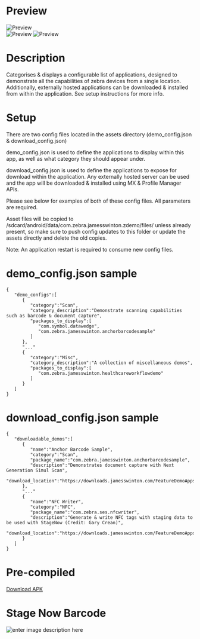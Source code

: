 
  
# Preview  
  
![Preview](https://downloads.jamesswinton.com/apks/Demos/zDemo/zdemo-1.png)  
![Preview](https://downloads.jamesswinton.com/apks/Demos/zDemo/zdemo-2.png)
![Preview](https://downloads.jamesswinton.com/apks/Demos/zDemo/zdemo-3.png)

# Description  
Categorises & displays a configurable list of applications, designed to demonstrate all the capabilities of zebra devices from a single location. Additionally, externally hosted applications can be downloaded & installed from within the application. See setup instructions for more info.  
  
# Setup  
There are two config files located in the assets directory (demo_config.json & download_config.json)  
  
demo_config.json is used to define the applications to display within this app, as well as what category they should appear under.  
  
download_config.json is used to define the applications to expose for download within the application. Any externally hosted server can be used and the app will be downloaded & installed using MX & Profile Manager APIs.  
  
Please see below for examples of both of these config files. All parameters are required.  
  
Asset files will be copied to /sdcard/android/data/com.zebra.jamesswinton.zdemo/files/ unless already present, so make sure to push config updates to this folder or update the assets directly and delete the old copies.  
  
Note: An application restart is required to consume new config files.  

# demo_config.json sample  
  
```  
{
   "demo_configs":[
      {
         "category":"Scan",
         "category_description":"Demonstrate scanning capabilities such as barcode & document capture",
         "packages_to_display":[
            "com.symbol.datawedge",
            "com.zebra.jamesswinton.anchorbarcodesample"
         ]
      },
      "..."
      {
         "category":"Misc",
         "category_description":"A collection of miscellaneous demos",
         "packages_to_display":[
            "com.zebra.jamesswinton.healthcareworkflowdemo"
         ]
      }
   ]
}
```  
  
# download_config.json sample  
  
```  
{
   "downloadable_demos":[
      {
         "name":"Anchor Barcode Sample",
         "category":"Scan",
         "package_name":"com.zebra.jamesswinton.anchorbarcodesample",
         "description":"Demonstrates document capture with Next Generation Simul Scan",
         "download_location":"https://downloads.jamesswinton.com/FeatureDemoApps/ng_simulscan_doc_capture.apk"
      },
      "..."
      {
         "name":"NFC Writer",
         "category":"NFC",
         "package_name":"com.zebra.ses.nfcwriter",
         "description":"Generate & write NFC tags with staging data to be used with StageNow (Credit: Gary Crean)",
         "download_location":"https://downloads.jamesswinton.com/FeatureDemoApps/nfc_writer.apk"
      }
   ]
}
```  
  
# Pre-compiled  
[Download APK](https://downloads.jamesswinton.com/apks/Demos/zDemo/zDemo.apk)  
  
# Stage Now Barcode  
![enter image description here](https://downloads.jamesswinton.com/apks/Demos/zDemo/sn_barcode.PNG)
